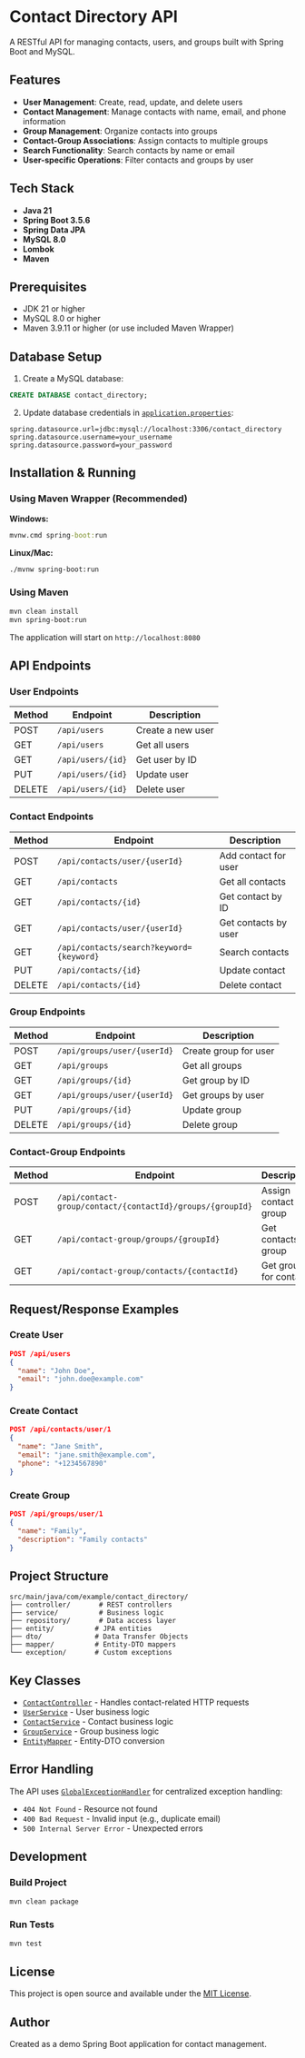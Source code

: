 # Contact Directory API

A RESTful API for managing contacts, users, and groups built with Spring Boot and MySQL.

## Features

- **User Management**: Create, read, update, and delete users
- **Contact Management**: Manage contacts with name, email, and phone information
- **Group Management**: Organize contacts into groups
- **Contact-Group Associations**: Assign contacts to multiple groups
- **Search Functionality**: Search contacts by name or email
- **User-specific Operations**: Filter contacts and groups by user

## Tech Stack

- **Java 21**
- **Spring Boot 3.5.6**
- **Spring Data JPA**
- **MySQL 8.0**
- **Lombok**
- **Maven**

## Prerequisites

- JDK 21 or higher
- MySQL 8.0 or higher
- Maven 3.9.11 or higher (or use included Maven Wrapper)

## Database Setup

1. Create a MySQL database:
```sql
CREATE DATABASE contact_directory;
```

2. Update database credentials in [`application.properties`](contact_directory/contact_directory/src/main/resources/application.properties):
```properties
spring.datasource.url=jdbc:mysql://localhost:3306/contact_directory
spring.datasource.username=your_username
spring.datasource.password=your_password
```

## Installation & Running

### Using Maven Wrapper (Recommended)

**Windows:**
```cmd
mvnw.cmd spring-boot:run
```

**Linux/Mac:**
```bash
./mvnw spring-boot:run
```

### Using Maven

```bash
mvn clean install
mvn spring-boot:run
```

The application will start on `http://localhost:8080`

## API Endpoints

### User Endpoints

| Method | Endpoint | Description |
|--------|----------|-------------|
| POST | `/api/users` | Create a new user |
| GET | `/api/users` | Get all users |
| GET | `/api/users/{id}` | Get user by ID |
| PUT | `/api/users/{id}` | Update user |
| DELETE | `/api/users/{id}` | Delete user |

### Contact Endpoints

| Method | Endpoint | Description |
|--------|----------|-------------|
| POST | `/api/contacts/user/{userId}` | Add contact for user |
| GET | `/api/contacts` | Get all contacts |
| GET | `/api/contacts/{id}` | Get contact by ID |
| GET | `/api/contacts/user/{userId}` | Get contacts by user |
| GET | `/api/contacts/search?keyword={keyword}` | Search contacts |
| PUT | `/api/contacts/{id}` | Update contact |
| DELETE | `/api/contacts/{id}` | Delete contact |

### Group Endpoints

| Method | Endpoint | Description |
|--------|----------|-------------|
| POST | `/api/groups/user/{userId}` | Create group for user |
| GET | `/api/groups` | Get all groups |
| GET | `/api/groups/{id}` | Get group by ID |
| GET | `/api/groups/user/{userId}` | Get groups by user |
| PUT | `/api/groups/{id}` | Update group |
| DELETE | `/api/groups/{id}` | Delete group |

### Contact-Group Endpoints

| Method | Endpoint | Description |
|--------|----------|-------------|
| POST | `/api/contact-group/contact/{contactId}/groups/{groupId}` | Assign contact to group |
| GET | `/api/contact-group/groups/{groupId}` | Get contacts in group |
| GET | `/api/contact-group/contacts/{contactId}` | Get groups for contact |

## Request/Response Examples

### Create User
```json
POST /api/users
{
  "name": "John Doe",
  "email": "john.doe@example.com"
}
```

### Create Contact
```json
POST /api/contacts/user/1
{
  "name": "Jane Smith",
  "email": "jane.smith@example.com",
  "phone": "+1234567890"
}
```

### Create Group
```json
POST /api/groups/user/1
{
  "name": "Family",
  "description": "Family contacts"
}
```

## Project Structure

```
src/main/java/com/example/contact_directory/
├── controller/       # REST controllers
├── service/          # Business logic
├── repository/       # Data access layer
├── entity/          # JPA entities
├── dto/             # Data Transfer Objects
├── mapper/          # Entity-DTO mappers
└── exception/       # Custom exceptions
```

## Key Classes

- [`ContactController`](contact_directory/contact_directory/src/main/java/com/example/contact_directory/controller/ContactController.java) - Handles contact-related HTTP requests
- [`UserService`](contact_directory/contact_directory/src/main/java/com/example/contact_directory/service/UserService.java) - User business logic
- [`ContactService`](contact_directory/contact_directory/src/main/java/com/example/contact_directory/service/ContactService.java) - Contact business logic
- [`GroupService`](contact_directory/contact_directory/src/main/java/com/example/contact_directory/service/GroupService.java) - Group business logic
- [`EntityMapper`](contact_directory/contact_directory/src/main/java/com/example/contact_directory/mapper/EntityMapper.java) - Entity-DTO conversion

## Error Handling

The API uses [`GlobalExceptionHandler`](contact_directory/contact_directory/src/main/java/com/example/contact_directory/exception/GlobalExceptionHandler.java) for centralized exception handling:

- `404 Not Found` - Resource not found
- `400 Bad Request` - Invalid input (e.g., duplicate email)
- `500 Internal Server Error` - Unexpected errors

## Development

### Build Project
```bash
mvn clean package
```

### Run Tests
```bash
mvn test
```

## License

This project is open source and available under the [MIT License](LICENSE).

## Author

Created as a demo Spring Boot application for contact management.